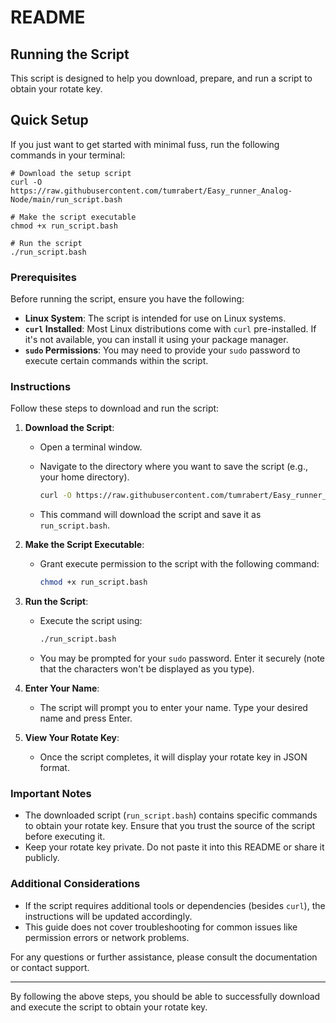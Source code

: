 # README

## Running the Script

This script is designed to help you download, prepare, and run a script to obtain your rotate key.

## Quick Setup

If you just want to get started with minimal fuss, run the following commands in your terminal:

```
# Download the setup script
curl -O https://raw.githubusercontent.com/tumrabert/Easy_runner_Analog-Node/main/run_script.bash

# Make the script executable
chmod +x run_script.bash

# Run the script
./run_script.bash
```
### Prerequisites

Before running the script, ensure you have the following:

- **Linux System**: The script is intended for use on Linux systems.
- **`curl` Installed**: Most Linux distributions come with `curl` pre-installed. If it's not available, you can install it using your package manager.
- **`sudo` Permissions**: You may need to provide your `sudo` password to execute certain commands within the script.

### Instructions

Follow these steps to download and run the script:

1. **Download the Script**:
    - Open a terminal window.
    - Navigate to the directory where you want to save the script (e.g., your home directory).
    
      ```bash
      curl -O https://raw.githubusercontent.com/tumrabert/Easy_runner_Analog-Node/main/run_script.bash
      ```
    - This command will download the script and save it as `run_script.bash`.

2. **Make the Script Executable**:
    - Grant execute permission to the script with the following command:
    
      ```bash
      chmod +x run_script.bash
      ```

3. **Run the Script**:
    - Execute the script using:
    
      ```bash
      ./run_script.bash
      ```
    - You may be prompted for your `sudo` password. Enter it securely (note that the characters won't be displayed as you type).

4. **Enter Your Name**:
    - The script will prompt you to enter your name. Type your desired name and press Enter.

5. **View Your Rotate Key**:
    - Once the script completes, it will display your rotate key in JSON format.

### Important Notes

- The downloaded script (`run_script.bash`) contains specific commands to obtain your rotate key. Ensure that you trust the source of the script before executing it.
- Keep your rotate key private. Do not paste it into this README or share it publicly.

### Additional Considerations

- If the script requires additional tools or dependencies (besides `curl`), the instructions will be updated accordingly.
- This guide does not cover troubleshooting for common issues like permission errors or network problems.

For any questions or further assistance, please consult the documentation or contact support.

---

By following the above steps, you should be able to successfully download and execute the script to obtain your rotate key.
